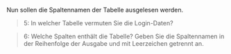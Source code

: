 Nun sollen die Spaltennamen der Tabelle ausgelesen werden.

>5: In welcher Tabelle vermuten Sie die Login-Daten?

>6: Welche Spalten enthält die Tabelle? Geben Sie die Spaltennamen in der Reihenfolge der Ausgabe und mit Leerzeichen getrennt an.